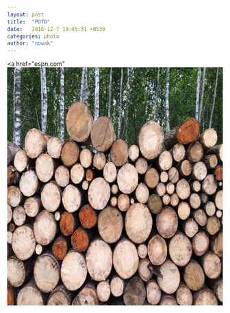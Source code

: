 ```yaml
---
layout: post
title:  "POTD"
date:   2016-12-7 19:45:31 +0530
categories: photo
author: "nowak"
---
```


<!-- 
![](/images/logs.jpg)
*caption* -->

<a href="espn.com"
	<img src="/images/logs.jpg" alt="Drawing" style="width: 740px; height: 555px"/>
</a>